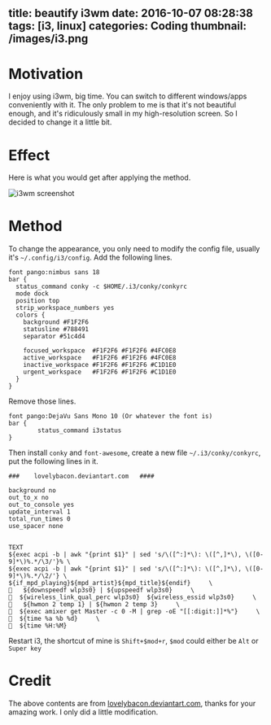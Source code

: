 title: beautify i3wm
date: 2016-10-07 08:28:38
tags: [i3, linux]
categories: Coding
thumbnail: /images/i3.png
---

# Motivation
I enjoy using i3wm, big time. You can switch to different windows/apps conveniently with it. The only problem to me is that it's not beautiful enough, and it's ridiculously small in my high-resolution screen. So I decided to change it a little bit.

# Effect
Here is what you would get after applying the method.

![i3wm screenshot](/images/i3wm_screenshot.png)

# Method
To change the appearance, you only need to modify the config file, usually it's `~/.config/i3/config`. Add the following lines.

```
font pango:nimbus sans 18
bar {
  status_command conky -c $HOME/.i3/conky/conkyrc
  mode dock
  position top
  strip_workspace_numbers yes
  colors {
    background #F1F2F6
    statusline #788491
    separator #51c4d4

    focused_workspace  #F1F2F6 #F1F2F6 #4FC0E8
    active_workspace   #F1F2F6 #F1F2F6 #4FC0E8
    inactive_workspace #F1F2F6 #F1F2F6 #C1D1E0
    urgent_workspace   #F1F2F6 #F1F2F6 #C1D1E0
  }
}
```

Remove those lines.

```
font pango:DejaVu Sans Mono 10 (Or whatever the font is)
bar {
        status_command i3status
}
```

Then install `conky` and `font-awesome`, create a new file `~/.i3/conky/conkyrc`, put the following lines in it.

```
###    lovelybacon.deviantart.com   ####

background no
out_to_x no
out_to_console yes
update_interval 1
total_run_times 0
use_spacer none


TEXT
${exec acpi -b | awk "{print $1}" | sed 's/\([^:]*\): \([^,]*\), \([0-9]*\)%.*/\3/'}% \
${exec acpi -b | awk "{print $1}" | sed 's/\([^:]*\): \([^,]*\), \([0-9]*\)%.*/\2/'} \
${if_mpd_playing}${mpd_artist}${mpd_title}${endif}     \
   ${downspeedf wlp3s0} | ${upspeedf wlp3s0}     \
  ${wireless_link_qual_perc wlp3s0}  ${wireless_essid wlp3s0}     \
   ${hwmon 2 temp 1} | ${hwmon 2 temp 3}     \
  ${exec amixer get Master -c 0 -M | grep -oE "[[:digit:]]*%"}     \
  ${time %a %b %d}     \
  ${time %H:%M}   
```

Restart i3, the shortcut of mine is `Shift+$mod+r`, `$mod` could either be `Alt` or `Super key`

# Credit
The above contents are from [lovelybacon.deviantart.com](http://lovelybacon.deviantart.com/art/i3bar-icons-white-edition-575375105), thanks for your amazing work. I only did a little modification.
